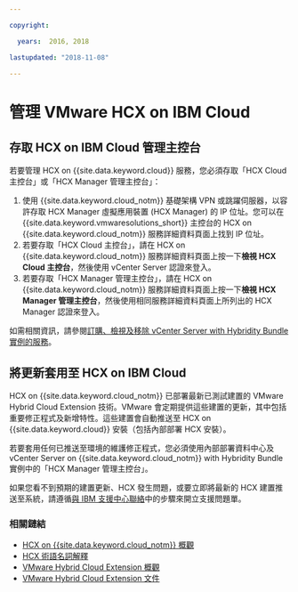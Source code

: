```yaml
---

copyright:

  years:  2016, 2018

lastupdated: "2018-11-08"

---
```


# 管理 VMware HCX on IBM Cloud

## 存取 HCX on IBM Cloud 管理主控台

若要管理 HCX on {{site.data.keyword.cloud}} 服務，您必須存取「HCX Cloud 主控台」或「HCX Manager 管理主控台」：
1. 使用 {{site.data.keyword.cloud_notm}} 基礎架構 VPN 或跳躍伺服器，以容許存取 HCX Manager 虛擬應用裝置 (HCX Manager) 的 IP 位址。您可以在 {{site.data.keyword.vmwaresolutions_short}} 主控台的 HCX on {{site.data.keyword.cloud_notm}} 服務詳細資料頁面上找到 IP 位址。
2. 若要存取「HCX Cloud 主控台」，請在 HCX on {{site.data.keyword.cloud_notm}} 服務詳細資料頁面上按一下**檢視 HCX Cloud 主控台**，然後使用 vCenter Server 認證來登入。
3. 若要存取「HCX Manager 管理主控台」，請在 HCX on {{site.data.keyword.cloud_notm}} 服務詳細資料頁面上按一下**檢視 HCX Manager 管理主控台**，然後使用相同服務詳細資料頁面上所列出的 HCX Manager 認證來登入。

如需相關資訊，請參閱[訂購、檢視及移除 vCenter Server with Hybridity Bundle 實例的服務](../vcenter/vc_hybrid_addingremovingservices.html)。

## 將更新套用至 HCX on IBM Cloud

HCX on {{site.data.keyword.cloud_notm}} 已部署最新已測試建置的 VMware Hybrid Cloud Extension 技術。VMware 會定期提供這些建置的更新，其中包括重要修正程式及新增特性。這些建置會自動推送至 HCX on {{site.data.keyword.cloud}} 安裝（包括內部部署 HCX 安裝）。

若要套用任何已推送至環境的維護修正程式，您必須使用內部部署資料中心及 vCenter Server on {{site.data.keyword.cloud_notm}} with Hybridity Bundle 實例中的「HCX Manager 管理主控台」。

如果您看不到預期的建置更新、HCX 發生問題，或要立即將最新的 HCX 建置推送至系統，請遵循[與 IBM 支援中心聯絡](../vmonic/trbl_support.html)中的步驟來開立支援問題單。

### 相關鏈結

* [HCX on {{site.data.keyword.cloud_notm}} 概觀](hcx_considerations.html)
* [HCX 術語名詞解釋](hcx_glossary.html)
* [VMware Hybrid Cloud Extension 概觀](https://cloud.vmware.com/vmware-hcx)
* [VMware Hybrid Cloud Extension 文件](https://cloud.vmware.com/vmware-hcx/resources)
